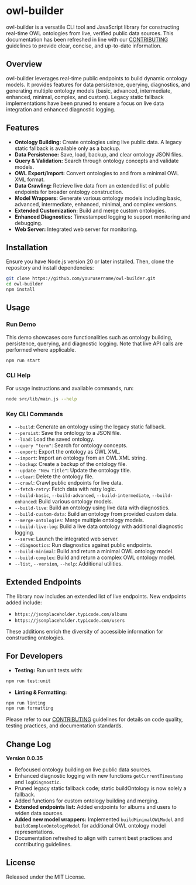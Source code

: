 # owl-builder

owl-builder is a versatile CLI tool and JavaScript library for constructing real-time OWL ontologies from live, verified public data sources. This documentation has been refreshed in line with our [CONTRIBUTING](CONTRIBUTING.md) guidelines to provide clear, concise, and up-to-date information.

## Overview

owl-builder leverages real-time public endpoints to build dynamic ontology models. It provides features for data persistence, querying, diagnostics, and generating multiple ontology models (basic, advanced, intermediate, enhanced, minimal, complex, and custom). Legacy static fallback implementations have been pruned to ensure a focus on live data integration and enhanced diagnostic logging.

## Features

- **Ontology Building:** Create ontologies using live public data. A legacy static fallback is available only as a backup.
- **Data Persistence:** Save, load, backup, and clear ontology JSON files.
- **Query & Validation:** Search through ontology concepts and validate models.
- **OWL Export/Import:** Convert ontologies to and from a minimal OWL XML format.
- **Data Crawling:** Retrieve live data from an extended list of public endpoints for broader ontology construction.
- **Model Wrappers:** Generate various ontology models including basic, advanced, intermediate, enhanced, minimal, and complex versions.
- **Extended Customization:** Build and merge custom ontologies.
- **Enhanced Diagnostics:** Timestamped logging to support monitoring and debugging.
- **Web Server:** Integrated web server for monitoring.

## Installation

Ensure you have Node.js version 20 or later installed. Then, clone the repository and install dependencies:

```bash
git clone https://github.com/yourusername/owl-builder.git
cd owl-builder
npm install
```

## Usage

### Run Demo

This demo showcases core functionalities such as ontology building, persistence, querying, and diagnostic logging. Note that live API calls are performed where applicable.

```bash
npm run start
```

### CLI Help

For usage instructions and available commands, run:

```bash
node src/lib/main.js --help
```

### Key CLI Commands

- `--build`: Generate an ontology using the legacy static fallback.
- `--persist`: Save the ontology to a JSON file.
- `--load`: Load the saved ontology.
- `--query "term"`: Search for ontology concepts.
- `--export`: Export the ontology as OWL XML.
- `--import`: Import an ontology from an OWL XML string.
- `--backup`: Create a backup of the ontology file.
- `--update "New Title"`: Update the ontology title.
- `--clear`: Delete the ontology file.
- `--crawl`: Crawl public endpoints for live data.
- `--fetch-retry`: Fetch data with retry logic.
- `--build-basic`, `--build-advanced`, `--build-intermediate`, `--build-enhanced`: Build various ontology models.
- `--build-live`: Build an ontology using live data with diagnostics.
- `--build-custom-data`: Build an ontology from provided custom data.
- `--merge-ontologies`: Merge multiple ontology models.
- `--build-live-log`: Build a live data ontology with additional diagnostic logging.
- `--serve`: Launch the integrated web server.
- `--diagnostics`: Run diagnostics against public endpoints.
- `--build-minimal`: Build and return a minimal OWL ontology model.
- `--build-complex`: Build and return a complex OWL ontology model.
- `--list`, `--version`, `--help`: Additional utilities.

## Extended Endpoints

The library now includes an extended list of live endpoints. New endpoints added include:

- `https://jsonplaceholder.typicode.com/albums`
- `https://jsonplaceholder.typicode.com/users`

These additions enrich the diversity of accessible information for constructing ontologies.

## For Developers

- **Testing:** Run unit tests with:

```bash
npm run test:unit
```

- **Linting & Formatting:**

```bash
npm run linting
npm run formatting
```

Please refer to our [CONTRIBUTING](CONTRIBUTING.md) guidelines for details on code quality, testing practices, and documentation standards.

## Change Log

**Version 0.0.35**

- Refocused ontology building on live public data sources.
- Enhanced diagnostic logging with new functions `getCurrentTimestamp` and `logDiagnostic`.
- Pruned legacy static fallback code; static buildOntology is now solely a fallback.
- Added functions for custom ontology building and merging.
- **Extended endpoints list:** Added endpoints for albums and users to widen data sources.
- **Added new model wrappers:** Implemented `buildMinimalOWLModel` and `buildComplexOntologyModel` for additional OWL ontology model representations.
- Documentation refreshed to align with current best practices and contributing guidelines.

## License

Released under the MIT License.
